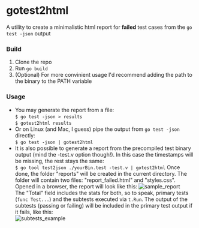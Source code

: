 # gotest2html
A utility to create a minimalistic html report for **failed** test cases from the `go test -json` output

### Build
1. Clone the repo
2. Run `go build`
3. (Optional) For more convinient usage I'd recommend adding the path to the binary to the PATH variable

### Usage
* You may generate the report from a file:\
`$ go test -json > results`\
`$ gotest2html results`
* Or on Linux (and Mac, I guess) pipe the output from `go test -json` directly:\
`$ go test -json | gotest2html`
* It is also possible to generate a report from the precompiled test binary output (mind the -test.v option though!). In this case the timestamps will be missing, the rest stays the same:\
`$ go tool test2json ./yourBin.test -test.v | gotest2html`
Once done, the folder "reports" will be created in the current directory. The folder will contain two files: "report_failed.html" and "styles.css".\
Opened in a browser, the report will look like this:
![sample_report](https://user-images.githubusercontent.com/53792559/113504938-55849880-9544-11eb-8231-3673f020fe71.png)\
The "Total" field includes the stats for both, so to speak, primary tests (`func Test...`) and the subtests executed via `t.Run`.
The output of the subtests (passing or failing) will be included in the primary test output if it fails, like this:\
![subtests_example](https://user-images.githubusercontent.com/53792559/113505156-beb8db80-9545-11eb-886a-cf87386b28d4.png)
